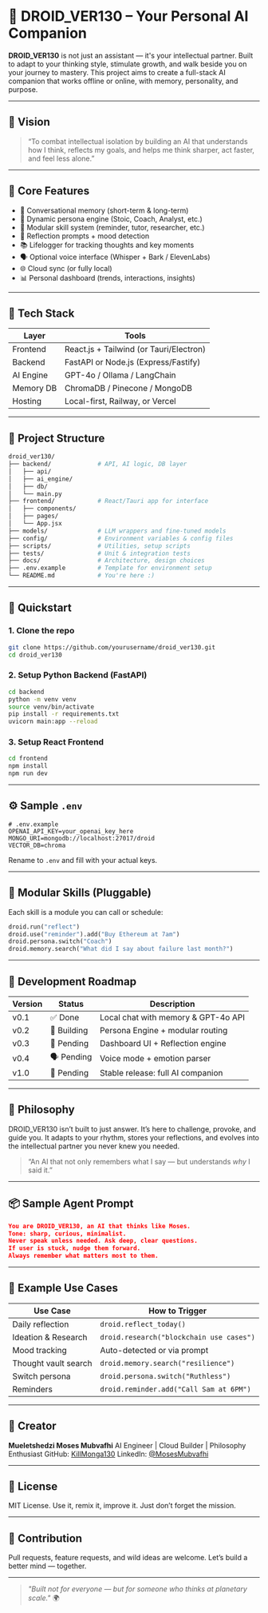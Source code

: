 # 🤖 DROID_VER130 – Your Personal AI Companion

**DROID_VER130** is not just an assistant — it's your intellectual partner. Built to adapt to your thinking style, stimulate growth, and walk beside you on your journey to mastery. This project aims to create a full-stack AI companion that works offline or online, with memory, personality, and purpose.

---

## 📌 Vision

> “To combat intellectual isolation by building an AI that understands how I think, reflects my goals, and helps me think sharper, act faster, and feel less alone.”

---

## 🧠 Core Features

- 🧠 Conversational memory (short-term & long-term)
- 🧬 Dynamic persona engine (Stoic, Coach, Analyst, etc.)
- 🧩 Modular skill system (reminder, tutor, researcher, etc.)
- 🧘 Reflection prompts + mood detection
- 📚 Lifelogger for tracking thoughts and key moments
- 🗣️ Optional voice interface (Whisper + Bark / ElevenLabs)
- 🌐 Cloud sync (or fully local)
- 📊 Personal dashboard (trends, interactions, insights)

---

## 🧱 Tech Stack

| Layer       | Tools                              |
|-------------|-------------------------------------|
| Frontend    | React.js + Tailwind (or Tauri/Electron) |
| Backend     | FastAPI or Node.js (Express/Fastify) |
| AI Engine   | GPT-4o / Ollama / LangChain         |
| Memory DB   | ChromaDB / Pinecone / MongoDB       |
| Hosting     | Local-first, Railway, or Vercel     |

---

## 📁 Project Structure

```bash
droid_ver130/
├── backend/             # API, AI logic, DB layer
│   ├── api/
│   ├── ai_engine/
│   ├── db/
│   └── main.py
├── frontend/            # React/Tauri app for interface
│   ├── components/
│   ├── pages/
│   └── App.jsx
├── models/              # LLM wrappers and fine-tuned models
├── config/              # Environment variables & config files
├── scripts/             # Utilities, setup scripts
├── tests/               # Unit & integration tests
├── docs/                # Architecture, design choices
├── .env.example         # Template for environment setup
└── README.md            # You're here :)
````

---

## 🚀 Quickstart

### 1. Clone the repo

```bash
git clone https://github.com/yourusername/droid_ver130.git
cd droid_ver130
```

### 2. Setup Python Backend (FastAPI)

```bash
cd backend
python -m venv venv
source venv/bin/activate
pip install -r requirements.txt
uvicorn main:app --reload
```

### 3. Setup React Frontend

```bash
cd frontend
npm install
npm run dev
```

---

## ⚙️ Sample `.env`

```env
# .env.example
OPENAI_API_KEY=your_openai_key_here
MONGO_URI=mongodb://localhost:27017/droid
VECTOR_DB=chroma
```

Rename to `.env` and fill with your actual keys.

---

## 🧩 Modular Skills (Pluggable)

Each skill is a module you can call or schedule:

```python
droid.run("reflect")
droid.use("reminder").add("Buy Ethereum at 7am")
droid.persona.switch("Coach")
droid.memory.search("What did I say about failure last month?")
```

---

## 🧪 Development Roadmap

| Version | Status      | Description                         |
| ------- | ----------- | ----------------------------------- |
| v0.1    | ✅ Done      | Local chat with memory & GPT-4o API |
| v0.2    | 🔄 Building | Persona Engine + modular routing    |
| v0.3    | 🧠 Pending  | Dashboard UI + Reflection engine    |
| v0.4    | 🗣️ Pending | Voice mode + emotion parser         |
| v1.0    | 🚀 Pending  | Stable release: full AI companion   |

---

## 🔮 Philosophy

DROID\_VER130 isn’t built to just answer. It’s here to challenge, provoke, and guide you. It adapts to your rhythm, stores your reflections, and evolves into the intellectual partner you never knew you needed.

> “An AI that not only remembers what I say — but understands *why* I said it.”

---

## 📦 Sample Agent Prompt

```json
You are DROID_VER130, an AI that thinks like Moses.
Tone: sharp, curious, minimalist.
Never speak unless needed. Ask deep, clear questions.
If user is stuck, nudge them forward.
Always remember what matters most to them.
```

---

## 🧠 Example Use Cases

| Use Case             | How to Trigger                           |
| -------------------- | ---------------------------------------- |
| Daily reflection     | `droid.reflect_today()`                  |
| Ideation & Research  | `droid.research("blockchain use cases")` |
| Mood tracking        | Auto-detected or via prompt              |
| Thought vault search | `droid.memory.search("resilience")`      |
| Switch persona       | `droid.persona.switch("Ruthless")`       |
| Reminders            | `droid.reminder.add("Call Sam at 6PM")`  |

---

## 👤 Creator

**Mueletshedzi Moses Mubvafhi**
AI Engineer | Cloud Builder | Philosophy Enthusiast
GitHub: [KillMonga130](https://github.com/KillMonga130)
LinkedIn: [@MosesMubvafhi](https://linkedin.com/in/mosesmubvafhi)

---

## 📜 License

MIT License. Use it, remix it, improve it. Just don’t forget the mission.

---

## 🤝 Contribution

Pull requests, feature requests, and wild ideas are welcome. Let’s build a better mind — together.

---

> *"Built not for everyone — but for someone who thinks at planetary scale."* 🌍

```
